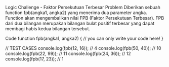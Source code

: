 Logic Challenge - Faktor Persekutuan Terbesar
Problem
Diberikan sebuah function fpb(angka1, angka2) yang menerima dua parameter angka. Function akan mengembalikan nilai FPB (Faktor Persekutuan Terbesar). FPB dari dua bilangan merupakan bilangan bulat positif terbesar yang dapat membagi habis kedua bilangan tersebut.

Code
function fpb(angka1, angka2) {
  // you can only write your code here!
}

// TEST CASES
console.log(fpb(12, 16)); // 4
console.log(fpb(50, 40)); // 10
console.log(fpb(22, 99)); // 11
console.log(fpb(24, 36)); // 12
console.log(fpb(17, 23)); // 1